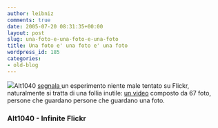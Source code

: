 ```yaml
---
author: leibniz
comments: true
date: 2005-07-20 08:31:35+00:00
layout: post
slug: una-foto-e-una-foto-e-una-foto
title: Una foto e' una foto e' una foto
wordpress_id: 185
categories:
- old-blog
---
```


![](http://www.alt1040.com/uploads/27199114_71eb51ae15.jpg)Alt1040 [segnala ](http://www.alt1040.com/archivo/2005/07/19/flickr-infinito/)un esperimento niente male tentato su Flickr, naturalmente si tratta di una follia inutile: [un video](http://www.geocities.com/monkiineko/index.html) composto da 67 foto, persone che guardano persone che guardano una foto.   



### Alt1040 - Infinite Flickr

  

  
  
  


